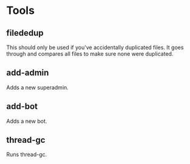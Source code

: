 # Tools

## filededup
This should only be used if you've accidentally duplicated files. It goes through and compares all files to make sure none were duplicated.

## add-admin
Adds a new superadmin.

## add-bot
Adds a new bot.

## thread-gc
Runs thread-gc.
